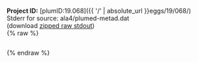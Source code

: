 **Project ID:** [plumID:19.068]({{ '/' | absolute_url }}eggs/19/068/)  
Stderr for source:  ala4/plumed-metad.dat   
(download [zipped raw stdout](plumed-metad.dat.plumed.stdout.txt.zip))  
{% raw %}
<pre>
</pre>
{% endraw %}
